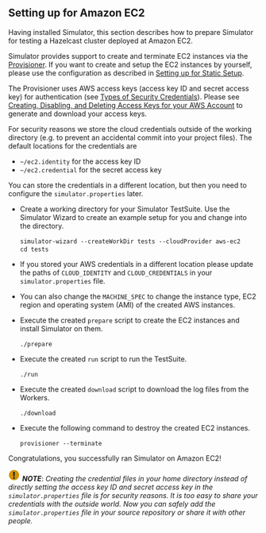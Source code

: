 
## Setting up for Amazon EC2

Having installed Simulator, this section describes how to prepare Simulator for testing a Hazelcast cluster deployed at Amazon EC2.

Simulator provides support to create and terminate EC2 instances via the [Provisioner](#provisioner). If you want to create and setup the EC2 instances by yourself, please use the configuration as described in [Setting up for Static Setup](#setting-up-for-static-setup).

The Provisioner uses AWS access keys (access key ID and secret access key) for authentication (see [Types of Security Credentials](http://docs.aws.amazon.com/general/latest/gr/aws-sec-cred-types.html)). Please see [Creating, Disabling, and Deleting Access Keys for your AWS Account](http://docs.aws.amazon.com/general/latest/gr/managing-aws-access-keys.html) to generate and download your access keys.

For security reasons we store the cloud credentials outside of the working directory (e.g. to prevent an accidental commit into your project files). The default locations for the credentials are

- `~/ec2.identity` for the access key ID
- `~/ec2.credential` for the secret access key

You can store the credentials in a different location, but then you need to configure the `simulator.properties` later.

- Create a working directory for your Simulator TestSuite. Use the Simulator Wizard to create an example setup for you and change into the directory.

  ```
  simulator-wizard --createWorkDir tests --cloudProvider aws-ec2
  cd tests
  ```

- If you stored your AWS credentials in a different location please update the paths of `CLOUD_IDENTITY` and `CLOUD_CREDENTIALS` in your `simulator.properties` file.

- You can also change the `MACHINE_SPEC` to change the instance type, EC2 region and operating system (AMI) of the created AWS instances.

- Execute the created `prepare` script to create the EC2 instances and install Simulator on them.

  ```
  ./prepare
  ```

- Execute the created `run` script to run the TestSuite.

  ```
  ./run
  ```

- Execute the created `download` script to download the log files from the Workers.

  ```
  ./download
  ```

- Execute the following command to destroy the created EC2 instances.

  ```
  provisioner --terminate
  ```

Congratulations, you successfully ran Simulator on Amazon EC2!

![image](images/NoteSmall.jpg) ***NOTE***: *Creating the credential files in your home directory instead of directly setting the access key ID and secret access key in the `simulator.properties` file is for security reasons. It is too easy to share your credentials with the outside world. Now you can safely add the `simulator.properties` file in your source repository or share it with other people.*
